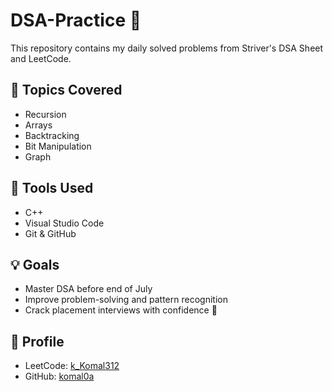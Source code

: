 # DSA-Practice 🚀

This repository contains my daily solved problems from Striver's DSA Sheet and LeetCode.

## 🔹 Topics Covered

- Recursion
- Arrays
- Backtracking
- Bit Manipulation
- Graph

## 🔧 Tools Used

- C++
- Visual Studio Code
- Git & GitHub

## 💡 Goals

- Master DSA before end of July
- Improve problem-solving and pattern recognition
- Crack placement interviews with confidence 💪

## 🔗 Profile
- LeetCode: [k_Komal312](https://leetcode.com/k_Komal312/)
- GitHub: [komal0a](https://github.com/komal0a)
